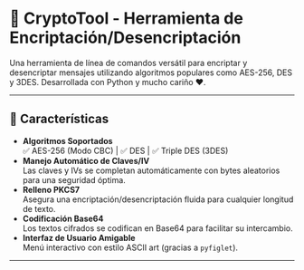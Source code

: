 # 🔐 CryptoTool - Herramienta de Encriptación/Desencriptación

Una herramienta de línea de comandos versátil para encriptar y desencriptar mensajes utilizando algoritmos populares como AES-256, DES y 3DES. Desarrollada con Python y mucho cariño ❤️.

---

## 🚀 Características

- **Algoritmos Soportados**  
  ✅ AES-256 (Modo CBC) | ✅ DES | ✅ Triple DES (3DES)
- **Manejo Automático de Claves/IV**  
  Las claves y IVs se completan automáticamente con bytes aleatorios para una seguridad óptima.
- **Relleno PKCS7**  
  Asegura una encriptación/desencriptación fluida para cualquier longitud de texto.
- **Codificación Base64**  
  Los textos cifrados se codifican en Base64 para facilitar su intercambio.
- **Interfaz de Usuario Amigable**  
  Menú interactivo con estilo ASCII art (gracias a `pyfiglet`).

---
